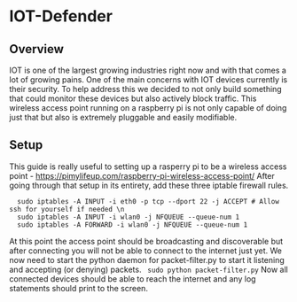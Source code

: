 # IOT-Defender
## Overview
 IOT is one of the largest growing industries right now and with that comes a lot of growing pains. One of the main concerns with IOT devices currently is their security. To help address this we decided to not only build something that could monitor these devices but also actively block traffic. This wireless access point running on a raspberry pi is not only capable of doing just that but also is extremely pluggable and easily modifiable.
## Setup
This guide is really useful to setting up a rasperry pi to be a wireless access point - https://pimylifeup.com/raspberry-pi-wireless-access-point/
After going through that setup in its entirety, add these three iptable firewall rules.
```
  sudo iptables -A INPUT -i eth0 -p tcp --dport 22 -j ACCEPT # Allow ssh for yourself if needed \n
  sudo iptables -A INPUT -i wlan0 -j NFQUEUE --queue-num 1
  sudo iptables -A FORWARD -i wlan0 -j NFQUEUE --queue-num 1
```
At this point the access point should be broadcasting and discoverable but after connecting you will not be able to connect to the internet just yet. We now need to start the python daemon for packet-filter.py to start it listening and accepting (or denying) packets.
``` sudo python packet-filter.py```
Now all connected devices should be able to reach the internet and any log statements should print to the screen.
